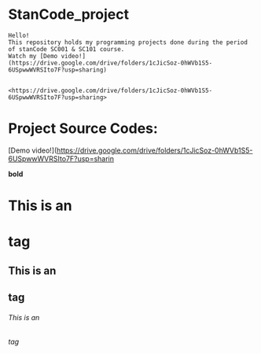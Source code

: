# StanCode_project
    Hello! 
    This repository holds my programming projects done during the period of stanCode SC001 & SC101 course.
    Watch my [Demo video!](https://drive.google.com/drive/folders/1cJicSoz-0hWVb1S5-6USpwwWVRSIto7F?usp=sharing)
    
    
    <https://drive.google.com/drive/folders/1cJicSoz-0hWVb1S5-6USpwwWVRSIto7F?usp=sharing>
     
# Project Source Codes:


[Demo video!](https://drive.google.com/drive/folders/1cJicSoz-0hWVb1S5-6USpwwWVRSIto7F?usp=sharin



**bold**

# This is an <h1> tag

## This is an <h2> tag

###### This is an <h6> tag
